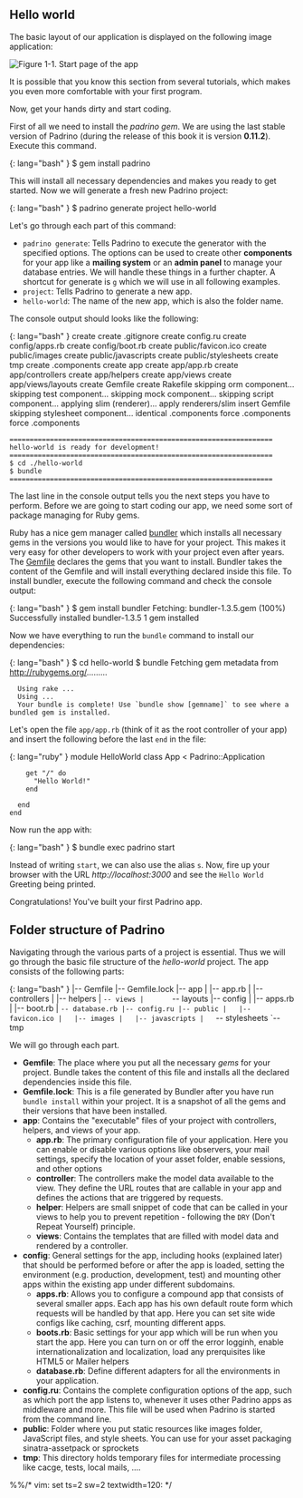## Hello world

The basic layout of our application is displayed on the following image application:


![Figure 1-1. Start page of the app](images/01/application_overview.jpg)


It is possible that you know this section from several tutorials, which makes you even more comfortable with
your first program.


Now, get your hands dirty and start coding.


First of all we need to install the *padrino gem*. We are using the last stable version of Padrino (during the release of
this book it is version **0.11.2**). Execute this command.


{: lang="bash" }
    $ gem install padrino


This will install all necessary dependencies and makes you ready to get started. Now we will generate a fresh new
Padrino project:


{: lang="bash" }
    $ padrino generate project hello-world


Let's go through each part of this command:


- `padrino generate`: Tells Padrino to execute the generator with the specified options. The options can be
  used to create other **components** for your app like a **mailing system** or an **admin panel** to manage your
  database entries. We will handle these things in a further chapter. A shortcut for generate is `g` which we will use
  in all following examples.
- `project`: Tells Padrino to generate a new app.
- `hello-world`: The name of the new app, which is also the folder name.


The console output should looks like the following:


{: lang="bash" }
      create
      create  .gitignore
      create  config.ru
      create  config/apps.rb
      create  config/boot.rb
      create  public/favicon.ico
      create  public/images
      create  public/javascripts
      create  public/stylesheets
      create  tmp
      create  .components
      create  app
      create  app/app.rb
      create  app/controllers
      create  app/helpers
      create  app/views
      create  app/views/layouts
      create  Gemfile
      create  Rakefile
    skipping  orm component...
    skipping  test component...
    skipping  mock component...
    skipping  script component...
    applying  slim (renderer)...
       apply  renderers/slim
      insert  Gemfile
    skipping  stylesheet component...
   identical  .components
       force  .components
       force  .components

    =================================================================
    hello-world is ready for development!
    =================================================================
    $ cd ./hello-world
    $ bundle
    =================================================================


The last line in the console output tells you the next steps you have to perform. Before we are going to start coding our
app, we need some sort of package managing for Ruby gems.


Ruby has a nice gem manager called [bundler](http://gembundler.com/ "Bundler") which installs all necessary gems in the
versions you would like to have for your project. This makes it very easy for other developers to work with your project
even after years. The [Gemfile](http://gembundler.com/gemfile.html "Gemfile") declares the gems that you want to
install. Bundler takes the content of the Gemfile and will install everything declared inside this file. To install
bundler, execute the following command and check the console output:


{: lang="bash" }
    $ gem install bundler
        Fetching: bundler-1.3.5.gem (100%)
        Successfully installed bundler-1.3.5
        1 gem installed


Now we have everything to run the `bundle` command to install our dependencies:


{: lang="bash" }
    $ cd hello-world
    $ bundle
      Fetching gem metadata from http://rubygems.org/.........

      Using rake ...
      Using ...
      Your bundle is complete! Use `bundle show [gemname]` to see where a bundled gem is installed.


Let's open the file `app/app.rb` (think of it as the root controller of your app) and insert the following before the
last `end` in the file:


{: lang="ruby" }
    module HelloWorld
      class App < Padrino::Application

        get "/" do
          "Hello World!"
        end

      end
    end


Now run the app with:


{: lang="bash" }
    $ bundle exec padrino start


Instead of writing `start`, we can also use the alias `s`. Now, fire up your browser with the URL
*http://localhost:3000* and see the `Hello World` Greeting being printed.


Congratulations! You've built your first Padrino app.



## Folder structure of Padrino

Navigating through the various parts of a project is essential. Thus we will go through the basic file structure of the
*hello-world* project. The app consists of the following parts:


{: lang="bash" }
    |-- Gemfile
    |-- Gemfile.lock
    |-- app
    |   |-- app.rb
    |   |-- controllers
    |   |-- helpers
    |   `-- views
    |       `-- layouts
    |-- config
    |   |-- apps.rb
    |   |-- boot.rb
    |   `-- database.rb
    |-- config.ru
    |-- public
    |   |-- favicon.ico
    |   |-- images
    |   |-- javascripts
    |   `-- stylesheets
    `-- tmp


We will go through each part.


- **Gemfile**: The place where you put all the necessary *gems* for your project. Bundle takes the content of this file
  and installs all the declared dependencies inside this file.
- **Gemfile.lock**: This is a file generated by Bundler after you have run `bundle install` within your project. It is a
  snapshot of all the gems and their versions that have been installed.
- **app**: Contains the "executable" files of your project with controllers, helpers, and views of your app.
  - **app.rb**: The primary configuration file of your application. Here you can enable or disable various options like
    observers, your mail settings, specify the location of your asset folder, enable sessions, and other options
  - **controller**: The controllers make the model data available to the view. They define the URL routes that are
    callable in your app and defines the actions that are triggered by requests.
  - **helper**: Helpers are small snippet of code that can be called in your views to help you to prevent repetition -
    following the `DRY` (Don't Repeat Yourself) principle.
  - **views**: Contains the templates that are filled with model data and rendered by a controller.
- **config**: General settings for the app, including hooks (explained later) that should be performed before or after
  the app is loaded, setting the environment (e.g. production, development, test) and mounting other apps within the
  existing app under different subdomains.
  - **apps.rb**: Allows you to configure a compound app that consists of several smaller apps. Each app has his own
    default route form which requests will be handled by that app. Here you can set site wide configs like caching,
    csrf, mounting different apps.
  - **boots.rb**: Basic settings for your app which will be run when you start the app. Here you can turn on or off the
    error logginh, enable internationalization and localization, load any prerquisites like HTML5 or Mailer helpers
  - **database.rb**: Define different adapters for all the environments in your application.
- **config.ru**: Contains the complete configuration options of the app, such as which port the app listens to, whenever
  it uses other Padrino apps as middleware and more. This file will be used when Padrino is started from the command
  line.
- **public**: Folder where you put static resources like images folder, JavaScript files, and style sheets. You can use
  for your asset packaging sinatra-assetpack or sprockets
- **tmp**: This directory holds temporary files for intermediate processing like cacge, tests, local mails, ....

%%/* vim: set ts=2 sw=2 textwidth=120: */

